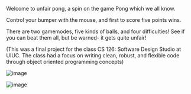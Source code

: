 Welcome to unfair pong, a spin on the game Pong which we all know.

Control your bumper with the mouse, and first to score five points wins.

There are two gamemodes, five kinds of balls, and four difficulties! See if you can beat them all, but be warned- it gets quite unfair!

(This was a final project for the class CS 126: Software Design Studio at UIUC. The class had a focus on writing clean, robust, and flexible code through object oriented programming concepts)

![image](https://user-images.githubusercontent.com/69275171/134122136-92b07109-adb7-4284-a2c1-fdd5a8c8ed71.png)

![image](https://user-images.githubusercontent.com/69275171/134122230-71c7c51b-6c62-408c-ac21-9ecb85776b8a.png)
